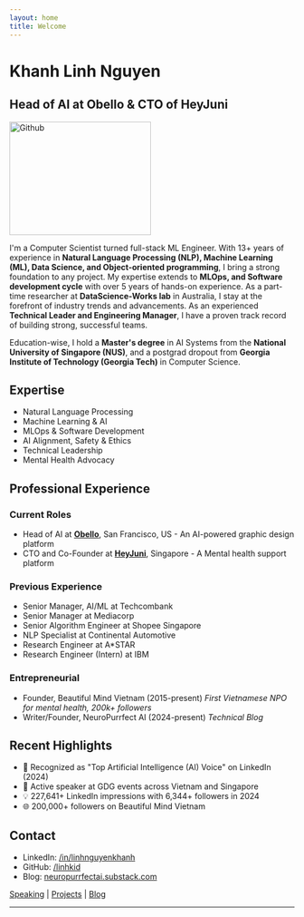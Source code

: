 ```yaml
---
layout: home
title: Welcome
---
```


# Khanh Linh Nguyen
## Head of AI at Obello & CTO of HeyJuni

<img width = 250px height = 200px alt="Github" src="https://github.com/Mo-Alsehli/Mo-Alsehli/assets/98949843/92f233e8-fd56-4521-bc8e-b48fe669209a" />

I'm a Computer Scientist turned full-stack ML Engineer. With 13+ years of experience in <b>Natural Language Processing (NLP), Machine Learning (ML), Data Science, and Object-oriented programming</b>, I bring a strong foundation to any project. My expertise extends to <b>MLOps, and Software development cycle</b> with over 5 years of hands-on experience. As a part-time researcher at <b>DataScience-Works lab</b> in Australia, I stay at the forefront of industry trends and advancements. As an experienced <b>Technical Leader and Engineering Manager</b>, I have a proven track record of building strong, successful teams. 

Education-wise, I hold a <b>Master's degree</b> in AI Systems from the <b>National University of Singapore (NUS)</b>, and a postgrad dropout from <b>Georgia Institute of Technology (Georgia Tech)</b> in Computer Science.

## Expertise
- Natural Language Processing
- Machine Learning & AI
- MLOps & Software Development
- AI Alignment, Safety & Ethics
- Technical Leadership
- Mental Health Advocacy

## Professional Experience

### Current Roles
- Head of AI at <a href="https://www.obello.com/" target="blank"><b>Obello</b></a>, San Francisco, US  - An AI-powered graphic design platform
- CTO and Co-Founder at <a href="https://heyjuni.com" target="blank"><b>HeyJuni</b></a>, Singapore - A Mental health support platform

### Previous Experience
- Senior Manager, AI/ML at Techcombank
- Senior Manager at Mediacorp
- Senior Algorithm Engineer at Shopee Singapore
- NLP Specialist at Continental Automotive
- Research Engineer at A*STAR
- Research Engineer (Intern) at IBM

### Entrepreneurial
- Founder, Beautiful Mind Vietnam (2015-present)
  *First Vietnamese NPO for mental health, 200k+ followers*
- Writer/Founder, NeuroPurrfect AI (2024-present)
  *Technical Blog*

## Recent Highlights
- 🎯 Recognized as "Top Artificial Intelligence (AI) Voice" on LinkedIn (2024)
- 🎤 Active speaker at GDG events across Vietnam and Singapore
- 💡 227,641+ LinkedIn impressions with 6,344+ followers in 2024
- 🌐 200,000+ followers on Beautiful Mind Vietnam

## Contact
- LinkedIn: [/in/linhnguyenkhanh](https://linkedin.com/in/linhnguyenkhanh)
- GitHub: [/linhkid](https://github.com/linhkid)
- Blog: [neuropurrfectai.substack.com](https://neuropurrfectai.substack.com)

[Speaking](/speaking) | [Projects](/projects) | [Blog](/blog)

-------------------